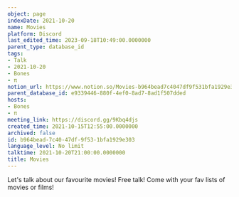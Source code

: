 ```yaml
---
object: page
indexDate: 2021-10-20
name: Movies
platform: Discord
last_edited_time: 2023-09-18T10:49:00.0000000
parent_type: database_id
tags:
- Talk
- 2021-10-20
- Bones
- π
notion_url: https://www.notion.so/Movies-b964bead7c4047df9f531bfa1929e303
parent_database_id: e9339446-880f-4ef0-8ad7-8ad1f507dded
hosts:
- Bones
- π
meeting_link: https://discord.gg/9Kbq4djs
created_time: 2021-10-15T12:55:00.0000000
archived: false
id: b964bead-7c40-47df-9f53-1bfa1929e303
language_level: No limit
talktime: 2021-10-20T21:00:00.0000000
title: Movies
---
```


Let's talk about our favourite movies!
Free talk! Come with your fav lists of movies or films!


